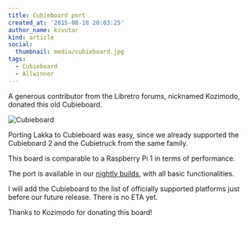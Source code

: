 ```yaml
---
title: Cubieboard port
created_at: '2015-08-18 20:03:25'
author_name: kivutar
kind: article
social:
  thumbnail: media/cubieboard.jpg
tags:
  - Cubieboard
  - Allwinner
---
```


A generous contributor from the Libretro forums, nicknamed Kozimodo, donated this old Cubieboard.

![Cubieboard](media/cubieboard.jpg)

Porting Lakka to Cubieboard was easy, since we already supported the Cubieboard 2 and the Cubietruck from the same family.

This board is comparable to a Raspberry Pi 1 in terms of performance.

The port is available in our [nightly builds](http://sources.lakka.tv/nightly/a10.arm/), with all basic functionalities.

I will add the Cubieboard to the list of officially supported platforms just before our future release. There is no ETA yet.

Thanks to Kozimodo for donating this board!
